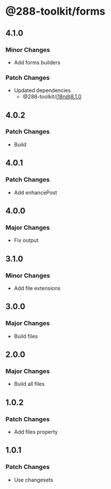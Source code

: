 # @288-toolkit/forms

## 4.1.0

### Minor Changes

- Add forms builders

### Patch Changes

- Updated dependencies
  - @288-toolkit/i18n@8.1.0

## 4.0.2

### Patch Changes

- Build

## 4.0.1

### Patch Changes

- Add enhancePost

## 4.0.0

### Major Changes

- Fix output

## 3.1.0

### Minor Changes

- Add file extensions

## 3.0.0

### Major Changes

- Build files

## 2.0.0

### Major Changes

- Build all files

## 1.0.2

### Patch Changes

- Add files property

## 1.0.1

### Patch Changes

- Use changesets
